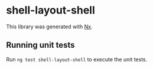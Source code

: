 # shell-layout-shell

This library was generated with [Nx](https://nx.dev).

## Running unit tests

Run `ng test shell-layout-shell` to execute the unit tests.

